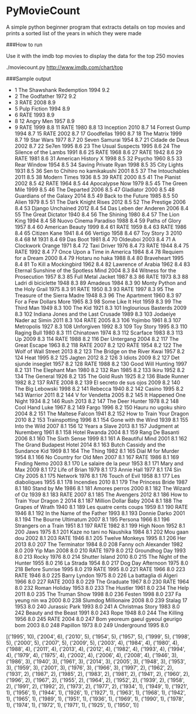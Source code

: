 PyMovieCount
============

A simple python beginner program that extracts details on top movies and prints a sorted list of the years in which they were made

###How to run

Use it with the imdb top movies to display the data for the top 250 movies

./moviecount.py http://www.imdb.com/chart/top

###Sample output

- 1 The Shawshank Redemption 1994 9.2
- 2 The Godfather 1972 9.2
- 3 RATE 2008 8.9
- 5 Pulp Fiction 1994 8.9
- 6 RATE 1993 8.9
- 8 12 Angry Men 1957 8.9
- 9 RATE 1999 8.8
11 RATE 1980 8.8
13 Inception 2010 8.7
14 Forrest Gump 1994 8.7
15 RATE 2002 8.7
17 Goodfellas 1990 8.7
18 The Matrix 1999 8.7
19 Star Wars 1977 8.7
20 Seven Samurai 1954 8.7
21 Cidade de Deus 2002 8.7
22 Se7en 1995 8.6
23 The Usual Suspects 1995 8.6
24 The Silence of the Lambs 1991 8.6
25 RATE 1968 8.6
27 RATE 1942 8.6
29 RATE 1981 8.6
31 American History X 1998 8.5
32 Psycho 1960 8.5
33 Rear Window 1954 8.5
34 Saving Private Ryan 1998 8.5
35 City Lights 1931 8.5
36 Sen to Chihiro no kamikakushi 2001 8.5
37 The Intouchables 2011 8.5
38 Modern Times 1936 8.5
39 RATE 2000 8.5
41 The Pianist 2002 8.5
42 RATE 1964 8.5
44 Apocalypse Now 1979 8.5
45 The Green Mile 1999 8.5
46 The Departed 2006 8.5
47 Gladiator 2000 8.5
48 Guardians of the Galaxy 2014 8.5
49 Back to the Future 1985 8.5
50 Alien 1979 8.5
51 The Dark Knight Rises 2012 8.5
52 The Prestige 2006 8.4
53 Django Unchained 2012 8.4
54 Das Leben der Anderen 2006 8.4
55 The Great Dictator 1940 8.4
56 The Shining 1980 8.4
57 The Lion King 1994 8.4
58 Nuovo Cinema Paradiso 1988 8.4
59 Paths of Glory 1957 8.4
60 American Beauty 1999 8.4
61 RATE 1959 8.4
63 RATE 1986 8.4
65 Citizen Kane 1941 8.4
66 Vertigo 1958 8.4
67 Toy Story 3 2010 8.4
68 M 1931 8.4
69 Das Boot 1981 8.4
70 Oldeuboi 2003 8.4
71 A Clockwork Orange 1971 8.4
72 Taxi Driver 1976 8.4
73 RATE 1944 8.4
75 RATE 1992 8.4
77 Once Upon a Time in America 1984 8.4
78 Requiem for a Dream 2000 8.4
79 Hotaru no haka 1988 8.4
80 Braveheart 1995 8.4
81 To Kill a Mockingbird 1962 8.4
82 Lawrence of Arabia 1962 8.4
83 Eternal Sunshine of the Spotless Mind 2004 8.3
84 Witness for the Prosecution 1957 8.3
85 Full Metal Jacket 1987 8.3
86 RATE 1973 8.3
88 Ladri di biciclette 1948 8.3
89 Amadeus 1984 8.3
90 Monty Python and the Holy Grail 1975 8.3
91 RATE 1950 8.3
93 RATE 1997 8.3
95 The Treasure of the Sierra Madre 1948 8.3
96 The Apartment 1960 8.3
97 For a Few Dollars More 1965 8.3
98 Some Like It Hot 1959 8.3
99 The Third Man 1949 8.3
100 The Kid 1921 8.3
101 Inglourious Basterds 2009 8.3
102 Indiana Jones and the Last Crusade 1989 8.3
103 Jodaeiye Nader az Simin 2011 8.3
104 RATE 2005 8.3
106 Yojimbo 1961 8.3
107 Metropolis 1927 8.3
108 Unforgiven 1992 8.3
109 Toy Story 1995 8.3
110 Raging Bull 1980 8.3
111 Chinatown 1974 8.3
112 Scarface 1983 8.3
113 Up 2009 8.3
114 RATE 1988 8.2
116 Der Untergang 2004 8.2
117 The Great Escape 1963 8.2
118 RATE 2007 8.2
120 RATE 1954 8.2
122 The Wolf of Wall Street 2013 8.2
123 The Bridge on the River Kwai 1957 8.2
124 Heat 1995 8.2
125 Jagten 2012 8.2
126 3 Idiots 2009 8.2
127 Det sjunde inseglet 1957 8.2
128 RATE 1988 8.2
130 Good Will Hunting 1997 8.2
131 The Elephant Man 1980 8.2
132 Ran 1985 8.2
133 Ikiru 1952 8.2
134 The General 1926 8.2
135 The Gold Rush 1925 8.2
136 Blade Runner 1982 8.2
137 RATE 2008 8.2
139 El secreto de sus ojos 2009 8.2
140 The Big Lebowski 1998 8.2
141 Rebecca 1940 8.2
142 Casino 1995 8.2
143 Warrior 2011 8.2
144 V for Vendetta 2005 8.2
145 It Happened One Night 1934 8.2
146 Rush 2013 8.2
147 The Deer Hunter 1978 8.2
148 Cool Hand Luke 1967 8.2
149 Fargo 1996 8.2
150 Hauru no ugoku shiro 2004 8.2
151 The Maltese Falcon 1941 8.2
152 How to Train Your Dragon 2010 8.2
153 Trainspotting 1996 8.1
154 Gone with the Wind 1939 8.1
155 Into the Wild 2007 8.1
156 12 Years a Slave 2013 8.1
157 Judgment at Nuremberg 1961 8.1
158 Hotel Rwanda 2004 8.1
159 Rang De Basanti 2006 8.1
160 The Sixth Sense 1999 8.1
161 A Beautiful Mind 2001 8.1
162 The Grand Budapest Hotel 2014 8.1
163 Butch Cassidy and the Sundance Kid 1969 8.1
164 The Thing 1982 8.1
165 Dial M for Murder 1954 8.1
166 No Country for Old Men 2007 8.1
167 RATE 1986 8.1
169 Finding Nemo 2003 8.1
170 Le salaire de la peur 1953 8.1
171 Mary and Max 2009 8.1
172 Life of Brian 1979 8.1
173 Annie Hall 1977 8.1
174 Sin City 2005 8.1
175 Network 1976 8.1
176 Touch of Evil 1958 8.1
177 Les diaboliques 1955 8.1
178 Incendies 2010 8.1
179 The Princess Bride 1987 8.1
180 Stand by Me 1986 8.1
181 Amores perros 2000 8.1
182 The Wizard of Oz 1939 8.1
183 RATE 2007 8.1
185 The Avengers 2012 8.1
186 How to Train Your Dragon 2 2014 8.1
187 Million Dollar Baby 2004 8.1
188 The Grapes of Wrath 1940 8.1
189 Les quatre cents coups 1959 8.1
190 RATE 1946 8.1
192 In the Name of the Father 1993 8.1
193 Donnie Darko 2001 8.1
194 The Bourne Ultimatum 2007 8.1
195 Persona 1966 8.1
196 Strangers on a Train 1951 8.1
197 RATE 1982 8.1
199 High Noon 1952 8.1
200 Jaws 1975 8.1
201 Kaze no tani no Naushika 1984 8.1
202 Mou gaan dou 2002 8.1
203 RATE 1946 8.1
205 Twelve Monkeys 1995 8.1
206 Her 2013 8.0
207 The Terminator 1984 8.0
208 Fanny och Alexander 1982 8.0
209 Yip Man 2008 8.0
210 RATE 1979 8.0
212 Groundhog Day 1993 8.0
213 Rocky 1976 8.0
214 Shutter Island 2010 8.0
215 The Night of the Hunter 1955 8.0
216 La Strada 1954 8.0
217 Dog Day Afternoon 1975 8.0
218 Before Sunrise 1995 8.0
219 RATE 1995 8.0
221 RATE 1966 8.0
223 RATE 1946 8.0
225 Barry Lyndon 1975 8.0
226 La battaglia di Algeri 1966 8.0
227 RATE 2003 8.0
229 The Graduate 1967 8.0
230 RATE 1964 8.0
232 Roman Holiday 1953 8.0
233 The Hustler 1961 8.0
234 The Help 2011 8.0
235 The Truman Show 1998 8.0
236 Festen 1998 8.0
237 Fa yeung nin wa 2000 8.0
238 Slumdog Millionaire 2008 8.0
239 Stalag 17 1953 8.0
240 Jurassic Park 1993 8.0
241 A Christmas Story 1983 8.0
242 Beauty and the Beast 1991 8.0
243 Rope 1948 8.0
244 The Killing 1956 8.0
245 RATE 2004 8.0
247 Bom yeoreum gaeul gyeoul geurigo bom 2003 8.0
248 Papillon 1973 8.0
249 Underground 1995 8.0

[('1995', 10), ('2004', 6), ('2010', 5), ('1954', 5), ('1957', 5), ('1999', 5), ('1998', 5), ('2000', 5), ('2007', 5), ('2009', 5), ('2003', 4), ('1984', 4), ('1980', 4), ('1988', 4), ('2011', 4), ('2013', 4), ('2012', 4), ('1982', 4), ('1993', 4), ('1994', 4), ('1979', 4), ('1975', 4), ('2002', 4), ('2006', 4), ('2008', 4), ('1946', 3), ('1986', 3), ('1940', 3), ('1961', 3), ('2014', 3), ('2005', 3), ('1948', 3), ('1953', 3), ('1959', 3), ('2001', 3), ('1976', 3), ('1966', 3), ('1997', 2), ('1962', 2), ('1931', 2), ('1987', 2), ('1985', 2), ('1983', 2), ('1981', 2), ('1941', 2), ('1960', 2), ('1996', 2), ('1967', 2), ('1955', 2), ('1964', 2), ('1952', 2), ('1939', 2), ('1958', 2), ('1991', 2), ('1992', 2), ('1973', 2), ('1977', 2), ('1934', 1), ('1949', 1), ('1921', 1), ('1956', 1), ('1944', 1), ('1926', 1), ('1927', 1), ('1963', 1), ('1968', 1), ('1942', 1), ('1965', 1), ('1989', 1), ('1951', 1), ('1936', 1), ('1969', 1), ('1990', 1), ('1978', 1), ('1974', 1), ('1972', 1), ('1971', 1), ('1925', 1), ('1950', 1)]


